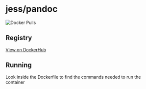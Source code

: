 # jess/pandoc

![Docker Pulls](https://img.shields.io/docker/pulls/jess/pandoc)



## Registry

[View on DockerHub](https://hub.docker.com/r/jess/pandoc)

## Running

Look inside the Dockerfile to find the commands needed to run the container
